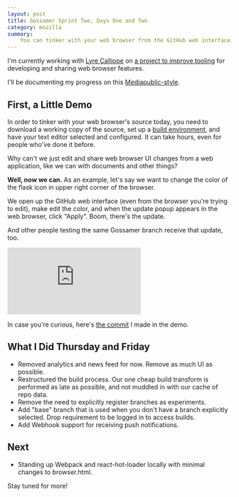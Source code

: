 ```yaml
---
layout: post
title: Gossamer Sprint Two, Days One and Two
category: mozilla
summary:
    You can tinker with your web browser from the GitHub web interface, if you want.
---
```


I'm currently working with [Lyre Calliope](https://twitter.com/CaptainCalliope) on [a project to improve tooling](/mozilla/2015/07/02/gossamer.html) for developing and sharing web browser features. 

I'll be documenting my progress on this [Mediapublic-style](http://melodykramer.github.io/2015/05/04/mediapublic-day-one/).

## First, a Little Demo

In order to tinker with your web browser's source today, you need to download a working copy of the source, set up a [build environment](https://developer.mozilla.org/en-US/docs/Mozilla/Developer_guide/Build_Instructions), and have your text editor selected and configured. It can take hours, even for people who've done it before.

Why can't we just edit and share web browser UI changes from a web application, like we can with documents and other things?

**Well, now we can.** As an example, let's say we want to change the color of the flask icon in upper right corner of the browser.

We open up the GitHub web interface (even from the browser you're trying to edit), make edit the color, and when the update popup appears in the web browser, click "Apply". Boom, there's the update.

And other people testing the same Gossamer branch receive that update, too.

<div class="embed-responsive embed-responsive-16by9">
<iframe class="embed-responsive-item" src="https://www.youtube.com/embed/j-jnd1sXsEE?controls=0&showinfo=0&rel=0" frameborder="0" allowfullscreen></iframe>
</div>

In case you're curious, here's [the commit](https://github.com/hellojwilde/gossamer/commit/3b7f8dfaff13773e670b718b771e4c10da8e7721) I made in the demo.

## What I Did Thursday and Friday

- Removed analytics and news feed for now. Remove as much UI as possible.
- Restructured the build process. Our one cheap build transform is performed as late as possible, and not muddled in with our cache of repo data.
- Remove the need to explicitly register branches as experiments.
- Add "base" branch that is used when you don't have a branch explicitly selected. Drop requirement to be logged in to access builds.
- Add Webhook support for receiving push notifications.

## Next

- Standing up Webpack and react-hot-loader locally with minimal changes to browser.html.

Stay tuned for more!

